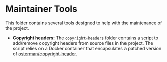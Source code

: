 # Maintainer Tools

This folder contains several tools designed to help with the maintenance of the
project.

- **Copyright headers:** The [`copyright-headers`](https://storage.bsc.es/gitlab/hpc/gekkofs/-/tree/master/scripts/maintainer-tools/copyright-headers) folder contains a
script to add/remove copyright headers from source files in the project.
The script relies on a Docker container that encapsulates a patched version of
[osterman/copyright-header](https://github.com/osterman/copyright-header).
